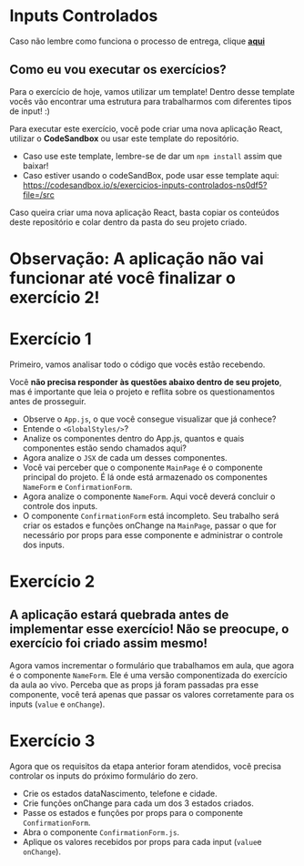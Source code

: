 # Inputs Controlados

Caso não lembre como funciona o processo de entrega, clique [**aqui**](https://github.com/labenuexercicios/instrucoes-entrega)


## Como eu vou executar os exercícios?
Para o exercício de hoje, vamos utilizar um template! Dentro desse template vocês vão encontrar uma estrutura para trabalharmos com diferentes tipos de input! :) 


Para executar este exercício, você pode criar uma nova aplicação React, utilizar o **CodeSandbox** ou usar este template do repositório.
- Caso use este template, lembre-se de dar um `npm install` assim que baixar! 
- Caso estiver usando o codeSandBox, pode usar esse template aqui: https://codesandbox.io/s/exercicios-inputs-controlados-ns0df5?file=/src

Caso queira criar uma nova aplicação React, basta copiar os conteúdos deste repositório e colar dentro da pasta do seu projeto criado.

# **Observação: A aplicação não vai funcionar até você finalizar o exercício 2!**

# Exercício 1

Primeiro, vamos analisar todo o código que vocês estão recebendo.

Você **não precisa responder às questões abaixo dentro de seu projeto**, mas é importante que leia o projeto e reflita sobre os questionamentos antes de prosseguir.

- Observe o `App.js`, o que você consegue visualizar que já conhece? 
- Entende o `<GlobalStyles/>`?
- Analize os componentes dentro do App.js, quantos e quais componentes estão sendo chamados aqui?
- Agora analize o `JSX` de cada um desses componentes.
- Você vai perceber que o componente `MainPage` é o componente principal do projeto. É lá onde está armazenado os componentes `NameForm` e `ConfirmationForm`. 
- Agora analize o componente `NameForm`. Aqui você deverá concluir o controle dos inputs.
- O componente `ConfirmationForm` está incompleto. Seu trabalho será criar os estados e funções onChange na `MainPage`, passar o que for necessário por props para esse componente e administrar o controle dos inputs.


# Exercício 2

## **A aplicação estará quebrada antes de implementar esse exercício! Não se preocupe, o exercício foi criado assim mesmo!**

Agora vamos incrementar o formulário que trabalhamos em aula, que agora é o componente `NameForm`.
Ele é uma versão componentizada do exercício da aula ao vivo. Perceba que as props já foram passadas pra esse componente, você terá apenas que passar os valores corretamente para os inputs (`value` e `onChange`).


# Exercício 3

Agora que os requisitos da etapa anterior foram atendidos, você precisa controlar os inputs do próximo formulário do zero.  

- Crie os estados dataNascimento, telefone e cidade.
- Crie funções onChange para cada um dos 3 estados criados.
- Passe os estados e funções por props para o componente `ConfirmationForm`.
- Abra o componente `ConfirmationForm.js`.
- Aplique os valores recebidos por props para cada input (`value`e `onChange`).
